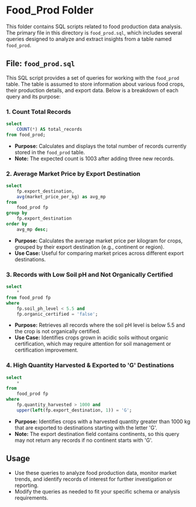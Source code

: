 # Food_Prod Folder

This folder contains SQL scripts related to food production data analysis. The primary file in this directory is `food_prod.sql`, which includes several queries designed to analyze and extract insights from a table named `food_prod`.

## File: `food_prod.sql`

This SQL script provides a set of queries for working with the `food_prod` table. The table is assumed to store information about various food crops, their production details, and export data. Below is a breakdown of each query and its purpose:

### 1. Count Total Records

```sql
select
    COUNT(*) AS total_records
from food_prod;
```

- **Purpose:** Calculates and displays the total number of records currently stored in the `food_prod` table.
- **Note:** The expected count is 1003 after adding three new records.

### 2. Average Market Price by Export Destination

```sql
select
    fp.export_destination,
    avg(market_price_per_kg) as avg_mp
from
    food_prod fp
group by
    fp.export_destination
order by
    avg_mp desc;
```

- **Purpose:** Calculates the average market price per kilogram for crops, grouped by their export destination (e.g., continent or region).
- **Use Case:** Useful for comparing market prices across different export destinations.

### 3. Records with Low Soil pH and Not Organically Certified

```sql
select
    *
from food_prod fp
where
    fp.soil_ph_level < 5.5 and
    fp.organic_certified = 'false';
```

- **Purpose:** Retrieves all records where the soil pH level is below 5.5 and the crop is not organically certified.
- **Use Case:** Identifies crops grown in acidic soils without organic certification, which may require attention for soil management or certification improvement.

### 4. High Quantity Harvested & Exported to 'G' Destinations

```sql
select
    *
from
    food_prod fp
where
    fp.quantity_harvested > 1000 and
    upper(left(fp.export_destination, 1)) = 'G';
```

- **Purpose:** Identifies crops with a harvested quantity greater than 1000 kg that are exported to destinations starting with the letter 'G'.
- **Note:** The export destination field contains continents, so this query may not return any records if no continent starts with 'G'.

## Usage

- Use these queries to analyze food production data, monitor market trends, and identify records of interest for further investigation or reporting.
- Modify the queries as needed to fit your specific schema or analysis requirements.
